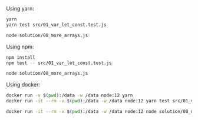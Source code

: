 Using yarn:

```sh
yarn
yarn test src/01_var_let_const.test.js

node solution/08_more_arrays.js
```

Using npm:

```sh
npm install
npm test -- src/01_var_let_const.test.js

node solution/08_more_arrays.js
```

Using docker:

```sh
docker run -v $(pwd):/data -w /data node:12 yarn
docker run -it --rm -v $(pwd):/data -w /data node:12 yarn test src/01_var_let_const.test.js

docker run -it --rm -v $(pwd):/data -w /data node:12 node solution/08_more_arrays.js
```
